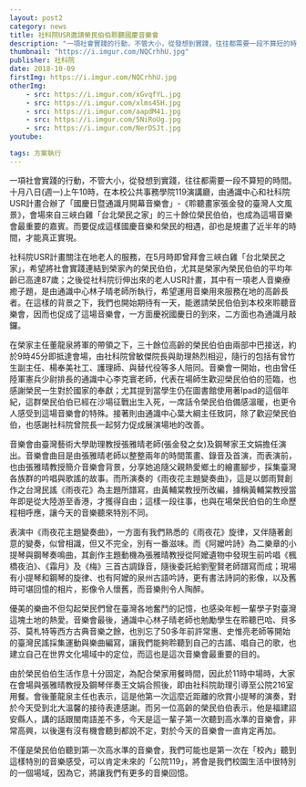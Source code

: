 ```yaml
---
layout: post2
category: news
title: 社科院USR邀請榮民伯伯聆聽國慶音樂會
description: "一項社會實踐的行動，不管大小，從發想到實踐，往往都需要一段不算短的時間。十月八日(週一)上午10時，在本校公共事務學院119演講廳"
thumbnail: "https://i.imgur.com/NQCrhhU.jpg"
publisher: 社科院
date: 2018-10-09
firstImg: https://i.imgur.com/NQCrhhU.jpg
otherImg:
    - src: https://i.imgur.com/xGvqfYL.jpg
    - src: https://i.imgur.com/xlms4SH.jpg
    - src: https://i.imgur.com/aapdM41.jpg
    - src: https://i.imgur.com/5NiRoUg.jpg
    - src: https://i.imgur.com/NerDSJt.jpg
youtube:

tags: 方案執行
---
```

一項社會實踐的行動，不管大小，從發想到實踐，往往都需要一段不算短的時間。十月八日(週一)上午10時，在本校公共事務學院119演講廳，由通識中心和社科院USR計畫合辦了「國慶日暨通識月開幕音樂會」-《聆聽畫家張金發的臺灣人文風景》，會場來自三峽白雞「台北榮民之家」的三十餘位榮民伯伯，也成為這場音樂會最重要的嘉賓。而要促成這樣國慶音樂和榮民的相遇，卻也是規畫了近半年的時間，才能真正實現。

社科院USR計畫關注在地老人的服務，在5月時即曾拜會三峽白雞「台北榮民之家」，希望將社會實踐連結到榮家內的榮民伯伯，尤其是榮家內榮民伯伯的平均年齡已高達87歲；之後從社科院衍伸出來的老人USR計畫，其中有一項老人音樂療癒子題，是由通識中心林子晴老師所執行，希望運用音樂用來服務在地的高齡長者。在這樣的背景之下，我們也開始期待有一天，能邀請榮民伯伯到本校來聆聽音樂會，因而也促成了這場音樂會，一方面慶祝國慶日的到來，二方面也為通識月敲鑼。

在榮家主任董龍泉將軍的帶領之下，三十餘位高齡的榮民伯伯由兩部中巴接送，約於9時45分即抵達會場，由社科院曾敏傑院長與助理熱烈相迎，隨行的包括有曾竹生副主任、楊奉美社工、護理師、與替代役等多人陪同。音樂會一開始，也由曾任陸軍憲兵少尉排長的通識中心李克寰老師，代表在場師生歡迎榮民伯伯的蒞臨，也感謝榮民一生對於國家的奉獻；尤其提到當學生仍在圖書館使用著Ipad的這個年紀，這群榮民伯伯已經在沙場征戰出生入死，一席話令榮民伯伯備感溫暖，也更令人感受到這場音樂會的特殊。接著則由通識中心葉大綱主任致詞，除了歡迎榮民伯伯，也感謝社科院曾院長一起努力促成展演場地的改善。

音樂會由臺灣藝術大學助理教授張雅晴老師(張金發之女)及鋼琴家王文娟擔任演出。音樂會曲目是由張雅晴老師以整整兩年的時間策畫、錄音及首演，而表演前，也由張雅晴教授簡介音樂會背景，分享她追隨父親熱愛鄉土的繪畫腳步，採集臺灣各族群的吟唱與歌謠的故事。而所演奏的《雨夜花主題變奏曲》，這是以鄧雨賢創作之台灣民謠《雨夜花》為主題所譜寫，由黃輔棠教授所改編，據稱黃輔棠教授當年即是從大陸游至香港，才獲得自由；這樣一段往事，也與在場榮民伯伯的生命歷程相呼應，讓今天的音樂聽來特別不同。

表演中《雨夜花主題變奏曲》，一方面有我們熟悉的《雨夜花》旋律，又伴隨著創意的變奏，似曾相識，但又不完全，別有一番滋味。而《阿嬤吟詩》為二樂章的小提琴與鋼琴奏鳴曲，其創作主題動機為張雅晴教授從阿嬤遺物中發現生前吟唱《楓橋夜泊》、《霜月》及《梅》三首古調錄音，隨後委託給劉聖賢老師譜寫而成；現場有小提琴和鋼琴的旋律、也有阿嬤的泉州古語吟詩，更有書法詩詞的影像，以及舊時可堪回憶的相片，影像令人懷舊，而音樂則令人陶醉。

優美的樂曲不但勾起榮民們曾在臺灣各地奮鬥的記憶，也感染年輕一輩學子對臺灣這塊土地的熱愛。音樂會最後，通識中心林子晴老師也勉勵學生在聆聽巴哈、貝多芬、莫札特等西方古典音樂之餘，也別忘了50多年前許常惠、史惟亮老師等開始的臺灣民謠採集運動與樂曲編寫，讓我們能夠聆聽到自己的古謠、唱自己的歌，也建立自己在世界文化場域中的定位，而這也是這次音樂會最重要的目的。

由於榮民伯伯生活作息十分固定，為配合榮家用餐時間，因此於11時中場時，大家在會場與張雅晴教授及鋼琴伴奏王文娟合照後，即由社科院助理引導至公院216室用餐。會後董龍泉主任也表示，這是他第一次這麼近距離的欣賞小提琴的演奏，對於今天受到北大溫馨的接待表達感謝。而另一位高齡的榮民伯伯表示，他是福建詔安縣人，講的話跟閩南語差不多，今天是這一輩子第一次聽到高水準的音樂會，非常高興，以後還有沒有機會聽到都說不定，對於今天的音樂會一直肯定再加。

不僅是榮民伯伯聽到第一次高水準的音樂會，我們可能也是第一次在「校內」聽到這樣特別的音樂感受，可以肯定未來的「公院119」，將會是我們校園生活中很特別的一個場域，因為它，將讓我們有更多的音樂回憶。